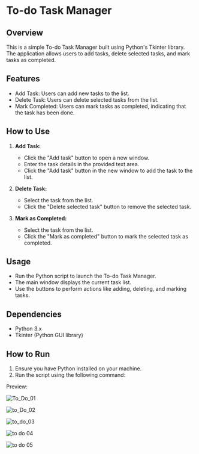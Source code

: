 # To-do Task Manager

## Overview
This is a simple To-do Task Manager built using Python's Tkinter library. The application allows users to add tasks, delete selected tasks, and mark tasks as completed.

## Features
- Add Task: Users can add new tasks to the list.
- Delete Task: Users can delete selected tasks from the list.
- Mark Completed: Users can mark tasks as completed, indicating that the task has been done.

## How to Use
1. **Add Task:**
   - Click the "Add task" button to open a new window.
   - Enter the task details in the provided text area.
   - Click the "Add task" button in the new window to add the task to the list.

2. **Delete Task:**
   - Select the task from the list.
   - Click the "Delete selected task" button to remove the selected task.

3. **Mark as Completed:**
   - Select the task from the list.
   - Click the "Mark as completed" button to mark the selected task as completed.

## Usage
- Run the Python script to launch the To-do Task Manager.
- The main window displays the current task list.
- Use the buttons to perform actions like adding, deleting, and marking tasks.

## Dependencies
- Python 3.x
- Tkinter (Python GUI library)

## How to Run
1. Ensure you have Python installed on your machine.
2. Run the script using the following command:


Preview:



![To_Do_01](https://github.com/JamilAhmed00/My_Task_Manager/assets/95686803/95bf6216-547c-4b65-8d3a-26c01eb4f296)


![to_Do_02](https://github.com/JamilAhmed00/My_Task_Manager/assets/95686803/28428ba8-9c38-4987-b39d-11c6ac656c12)



![to_do_03](https://github.com/JamilAhmed00/My_Task_Manager/assets/95686803/251e0f2a-543b-49a8-90d7-83e83daab8b5)


![to do 04](https://github.com/JamilAhmed00/My_Task_Manager/assets/95686803/2300f84c-ec13-4af3-a84b-c4bc413d729b)


![to do 05](https://github.com/JamilAhmed00/My_Task_Manager/assets/95686803/971beb7a-9c51-4c50-a2c2-8edece75076b)






